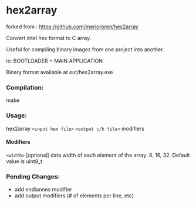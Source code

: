 # hex2array
forked from : https://github.com/meriororen/hex2array

Convert intel hex format to C array.

Useful for compiling binary images from one project into another. 

ie: BOOTLOADER + MAIN APPLICATION

Binary format available at out/hex2array.exe

### Compilation:

make

### Usage:

hex2array `<input hex file>` `<output c/h file>` modifiers

#### Modifiers
`<width>` [optional] data width of each element of the array: 8, 16, 32. Default value is uint8_t
  
### Pending Changes:
- add endiannes modifier
- add output modifiers (# of elements per line, etc)

